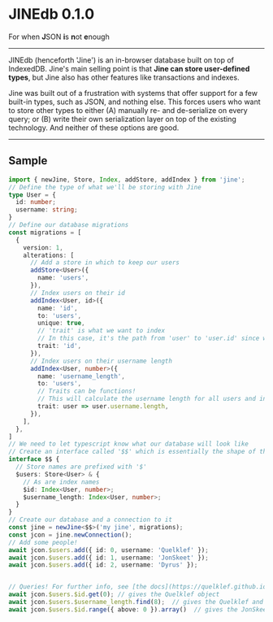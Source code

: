 # JINEdb 0.1.0
For when **J**SON **i**s **n**ot **e**nough

***

JINEdb (henceforth 'Jine') is an in-browser database built on top of IndexedDB. Jine's main selling point is that **Jine can store user-defined types**, but Jine also has other features like transactions and indexes.

Jine was built out of a frustration with systems that offer support for a few built-in types, such as JSON, and nothing else. This forces users who want to store other types to either (A) manually re- and de-serialize on every query; or (B) write their own serialization layer on top of the existing technology. And neither of these options are good.

***

## Sample

```ts	
import { newJine, Store, Index, addStore, addIndex } from 'jine';	
// Define the type of what we'll be storing with Jine	
type User = {	
  id: number;	
  username: string;	
}	
// Define our database migrations	
const migrations = [	
  {	
    version: 1,	
    alterations: [	
      // Add a store in which to keep our users	
      addStore<User>({	
        name: 'users',	
      }),	
      // Index users on their id	
      addIndex<User, id>({	
        name: 'id',	
        to: 'users',	
        unique: true,	
        // 'trait' is what we want to index	
        // In this case, it's the path from 'user' to 'user.id' since we want to index the 'id' attribute	
        trait: 'id',	
      }),	
      // Index users on their username length	
      addIndex<User, number>({	
        name: 'username_length',	
        to: 'users',	
        // Traits can be functions!	
        // This will calculate the username length for all users and index the user on that.	
        trait: user => user.username.length,	
      }),	
    ],	
  },	
]	
// We need to let typescript know what our database will look like	
// Create an interface called '$$' which is essentially the shape of the database	
interface $$ {	
  // Store names are prefixed with '$'	
  $users: Store<User> & {	
    // As are index names	
    $id: Index<User, number>;	
    $username_length: Index<User, number>;	
  }	
}	
// Create our database and a connection to it	
const jine = newJine<$$>('my jine', migrations);	
const jcon = jine.newConnection();	
// Add some people!	
await jcon.$users.add({ id: 0, username: 'Quelklef' });	
await jcon.$users.add({ id: 1, username: 'JonSkeet' });	
await jcon.$users.add({ id: 2, username: 'Dyrus' });	


// Queries!	For further info, see [the docs](https://quelklef.github.io/JINEdb).
await jcon.$users.$id.get(0); // gives the Quelklef object	
await jcon.$users.$username_length.find(8);  // gives the Quelklef and JonSkeet objects	
await jcon.$users.$id.range({ above: 0 }).array()  // gives the JonSkeet and Dyrus objects	


```
